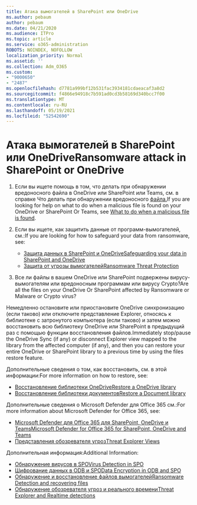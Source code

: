 ```yaml
---
title: Атака вымогателей в SharePoint или OneDrive
ms.author: pebaum
author: pebaum
ms.date: 04/21/2020
ms.audience: ITPro
ms.topic: article
ms.service: o365-administration
ROBOTS: NOINDEX, NOFOLLOW
localization_priority: Normal
ms.assetid: ''
ms.collection: Adm_O365
ms.custom:
- "9000650"
- "2487"
ms.openlocfilehash: d7781a999bf12b531fac3934181cdaeacaf3a8d2
ms.sourcegitcommit: f4866e94918c7b591ad0cd3b58169d340bcc7f00
ms.translationtype: MT
ms.contentlocale: ru-RU
ms.lasthandoff: 05/19/2021
ms.locfileid: "52542690"
---
```

# <a name="ransomware-attack-in-sharepoint-or-onedrive"></a><span data-ttu-id="8df28-102">Атака вымогателей в SharePoint или OneDrive</span><span class="sxs-lookup"><span data-stu-id="8df28-102">Ransomware attack in SharePoint or OneDrive</span></span>

1.  <span data-ttu-id="8df28-103">Если вы ищете помощь в том, что делать при обнаружении вредоносного файла в OneDrive или SharePoint или Teams, см. в справке Что делать при обнаружении вредоносного [файла.](https://support.office.com/en-ie/article/what-to-do-when-a-malicious-file-is-found-in-sharepoint-online-onedrive-or-microsoft-teams-01e902ad-a903-4e0f-b093-1e1ac0c37ad2)</span><span class="sxs-lookup"><span data-stu-id="8df28-103">If you are looking for help on what to do when a malicious file is found on your OneDrive or SharePoint Or Teams, see [What to do when a malicious file is found](https://support.office.com/en-ie/article/what-to-do-when-a-malicious-file-is-found-in-sharepoint-online-onedrive-or-microsoft-teams-01e902ad-a903-4e0f-b093-1e1ac0c37ad2).</span></span>
2. <span data-ttu-id="8df28-104">Если вы ищете, как защитить данные от программ-вымогателей, см.:</span><span class="sxs-lookup"><span data-stu-id="8df28-104">If you are looking for how to safeguard your data from ransomware, see:</span></span>
    - [<span data-ttu-id="8df28-105">Защита данных в SharePoint и OneDrive</span><span class="sxs-lookup"><span data-stu-id="8df28-105">Safeguarding your data in SharePoint and OneDrive</span></span>](/sharepoint/safeguarding-your-data) 
    - [<span data-ttu-id="8df28-106">Защита от угрозы вымогателей</span><span class="sxs-lookup"><span data-stu-id="8df28-106">Ransomware Threat Protection</span></span>](/windows/security/threat-protection/intelligence/ransomware-malware)    

3.  <span data-ttu-id="8df28-107">Все ли файлы в вашем OneDrive или SharePoint подвержены вирусу-вымогателям или вредоносным программам или вирусу Crypto?</span><span class="sxs-lookup"><span data-stu-id="8df28-107">Are all the files on your OneDrive Or SharePoint affected by Ransomware or Malware or Crypto virus?</span></span> 

<span data-ttu-id="8df28-108">Немедленно остановите или приостановите OneDrive синхронизацию (если таково) или отключите представление Explorer, относясь к библиотеке с затронутого компьютера (если таково) и затем можно восстановить всю библиотеку OneDrive или SharePoint в предыдущий раз с помощью функции восстановления файлов.</span><span class="sxs-lookup"><span data-stu-id="8df28-108">Immediately stop/pause the OneDrive Sync (if any) or disconnect Explorer view mapped to the library from the affected computer (if any), and then you can restore your entire OneDrive or SharePoint library to a previous time by using the files restore feature.</span></span> 

<span data-ttu-id="8df28-109">Дополнительные сведения о том, как восстановить, см. в этой информации:</span><span class="sxs-lookup"><span data-stu-id="8df28-109">For more information on how to restore, see:</span></span>

- [<span data-ttu-id="8df28-110">Восстановление библиотеки OneDrive</span><span class="sxs-lookup"><span data-stu-id="8df28-110">Restore a OneDrive library</span></span>](https://support.office.com/article/restore-your-onedrive-fa231298-759d-41cf-bcd0-25ac53eb8a150)
- [<span data-ttu-id="8df28-111">Восстановление библиотеки документов</span><span class="sxs-lookup"><span data-stu-id="8df28-111">Restore a Document library</span></span>](https://support.office.com/article/restore-a-document-library-317791c3-8bd0-4dfd-8254-3ca90883d39a)

<span data-ttu-id="8df28-112">Дополнительные сведения о Microsoft Defender для Office 365 см.:</span><span class="sxs-lookup"><span data-stu-id="8df28-112">For more information about Microsoft Defender for Office 365, see:</span></span>
- [<span data-ttu-id="8df28-113">Microsoft Defender для Office 365 для SharePoint, OneDrive и Teams</span><span class="sxs-lookup"><span data-stu-id="8df28-113">Microsoft Defender for Office 365 for SharePoint, OneDrive and Teams</span></span>](/microsoft-365/security/office-365-security/atp-for-spo-odb-and-teams)
- [<span data-ttu-id="8df28-114">Представления обозревателя угроз</span><span class="sxs-lookup"><span data-stu-id="8df28-114">Threat Explorer Views</span></span>](/microsoft-365/security/office-365-security/threat-explorer-views)

<span data-ttu-id="8df28-115">Дополнительная информация:</span><span class="sxs-lookup"><span data-stu-id="8df28-115">Additional Information:</span></span>

- [<span data-ttu-id="8df28-116">Обнаружение вирусов в SPO</span><span class="sxs-lookup"><span data-stu-id="8df28-116">Virus Detection in SPO</span></span>](/microsoft-365/security/office-365-security/virus-detection-in-spo)</br>
- [<span data-ttu-id="8df28-117">Шифрование данных в ODB и SPO</span><span class="sxs-lookup"><span data-stu-id="8df28-117">Data Encryption in ODB and SPO</span></span>](/microsoft-365/compliance/data-encryption-in-odb-and-spo)</br>
- [<span data-ttu-id="8df28-118">Обнаружение и восстановление файлов вымогателей</span><span class="sxs-lookup"><span data-stu-id="8df28-118">Ransomware Detection and recovering files</span></span>](https://support.office.com/article/Ransomware-detection-and-recovering-your-files-0d90ec50-6bfd-40f4-acc7-b8c12c73637f)</br>
- [<span data-ttu-id="8df28-119">Обнаружение обозревателя угроз и реального времени</span><span class="sxs-lookup"><span data-stu-id="8df28-119">Threat Explorer and Realtime detections</span></span>](/microsoft-365/security/office-365-security/threat-explorer-views)